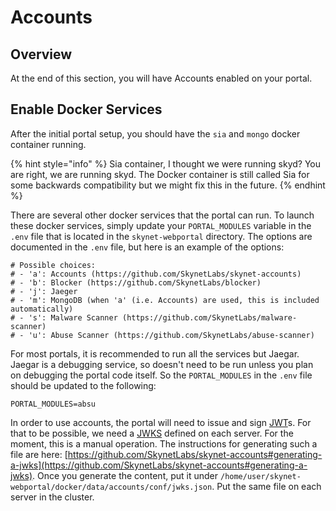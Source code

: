 # Accounts

## Overview

At the end of this section, you will have Accounts enabled on your portal.&#x20;

## Enable Docker Services

After the initial portal setup, you should have the `sia` and `mongo` docker container running.

{% hint style="info" %}
Sia container, I thought we were running skyd? You are right, we are running skyd. The Docker container is still called Sia for some backwards compatibility but we might fix this in the future.&#x20;
{% endhint %}

There are several other docker services that the portal can run. To launch these docker services, simply update your `PORTAL_MODULES` variable in the `.env` file that is located in the `skynet-webportal` directory. The options are documented in the `.env` file, but here is an example of the options:

```
# Possible choices:
# - 'a': Accounts (https://github.com/SkynetLabs/skynet-accounts)
# - 'b': Blocker (https://github.com/SkynetLabs/blocker)
# - 'j': Jaeger
# - 'm': MongoDB (when 'a' (i.e. Accounts) are used, this is included automatically)
# - 's': Malware Scanner (https://github.com/SkynetLabs/malware-scanner)
# - 'u': Abuse Scanner (https://github.com/SkynetLabs/abuse-scanner)
```

For most portals, it is recommended to run all the services but Jaegar. Jaegar is a debugging service, so doesn't need to be run unless you plan on debugging the portal code itself. So the `PORTAL_MODULES` in the `.env` file should be updated to the following:

```
PORTAL_MODULES=absu 
```

In order to use accounts, the portal will need to issue and sign [JWT](https://auth0.com/docs/secure/tokens/json-web-tokens)s. For that to be possible, we need a [JWKS](https://auth0.com/docs/secure/tokens/json-web-tokens/json-web-key-sets) defined on each server. For the moment, this is a manual operation. The instructions for generating such a file are here: [https://github.com/SkynetLabs/skynet-accounts#generating-a-jwks](https://github.com/SkynetLabs/skynet-accounts#generating-a-jwks). Once you generate the content, put it under `/home/user/skynet-webportal/docker/data/accounts/conf/jwks.json`. Put the same file on each server in the cluster.
